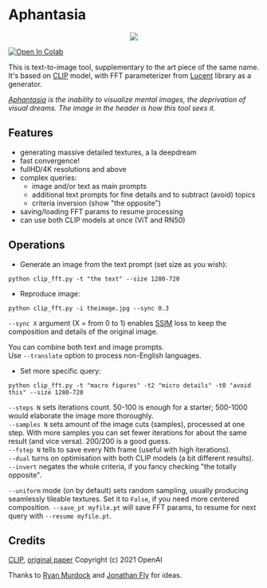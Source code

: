 # Aphantasia

<p align='center'><img src='_out/Aphantasia.jpg' /></p>

[![Open In Colab](https://colab.research.google.com/assets/colab-badge.svg)](https://colab.research.google.com/github/eps696/aphantasia/blob/master/Aphantasia.ipynb)

This is text-to-image tool, supplementary to the art piece of the same name. 
It's based on [CLIP] model, with FFT parameterizer from [Lucent] library as a generator. 

*[Aphantasia] is the inability to visualize mental images, the deprivation of visual dreams. The image in the header is how this tool sees it.*

## Features
* generating massive detailed textures, a la deepdream
* fast convergence!
* fullHD/4K resolutions and above
* complex queries:
	* image and/or text as main prompts
	* additional text prompts for fine details and to subtract (avoid) topics
	* criteria inversion (show "the opposite")
* saving/loading FFT params to resume processing
* can use both CLIP models at once (ViT and RN50)

## Operations

* Generate an image from the text prompt (set size as you wish):
```
python clip_fft.py -t "the text" --size 1280-720
```
* Reproduce image:
```
python clip_fft.py -i theimage.jpg --sync 0.3
```
`--sync X` argument (X = from 0 to 1) enables [SSIM] loss to keep the composition and details of the original image. 

You can combine both text and image prompts.  
Use `--translate` option to process non-English languages. 

* Set more specific query:
```
python clip_fft.py -t "macro figures" -t2 "micro details" -t0 "avoid this" --size 1280-720 
```

`--steps N` sets iterations count. 50-100 is enough for a starter; 500-1000 would elaborate the image more thoroughly.  
`--samples N` sets amount of the image cuts (samples), processed at one step. With more samples you can set fewer iterations for about the same result (and vice versa). 200/200 is a good guess.  
`--fstep N` tells to save every Nth frame (useful with high iterations).  
`--dual` turns on optimisation with both CLIP models (a bit different results).  
`--invert` negates the whole criteria, if you fancy checking "the totally opposite".

`--uniform` mode (on by default) sets random sampling, usually producing seamlessly tileable textures. Set it to `False`, if you need more centered composition. 
`--save_pt myfile.pt` will save FFT params, to resume for next query with `--resume myfile.pt`.

## Credits

[CLIP], [original paper] 
Copyright (c) 2021 OpenAI

Thanks to [Ryan Murdock] and [Jonathan Fly] for ideas.

[Aphantasia]: <https://en.wikipedia.org/wiki/Aphantasia>
[CLIP]: <https://openai.com/blog/clip>
[Lucent]: <https://github.com/greentfrapp/lucent>
[SSIM]: <https://github.com/Po-Hsun-Su/pytorch-ssim>
[Ryan Murdock]: <https://rynmurdock.github.io/>
[Jonathan Fly]: <https://twitter.com/jonathanfly>
[original paper]: <https://cdn.openai.com/papers/Learning_Transferable_Visual_Models_From_Natural_Language_Supervision.pdf>